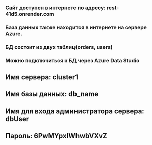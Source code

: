 ### Сайт доступен в интернете по адресу: rest-41d5.onrender.com


### База данных также находится в интернете на сервере Azure.



###  БД состоит из двух таблиц(orders, users)

 ### Можно подключиться к БД через Azure Data Studio

## Имя сервера:								            cluster1

## Имя базы данных:							          db_name

## Имя для входа администратора сервера: 	dbUser

## Пароль: 									              6PwMYpxIWhwbVXvZ



